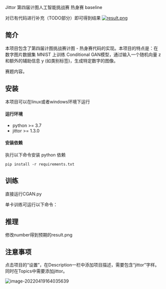 Jittor 第四届计图人工智能挑战赛 热身赛 baseline

对已有代码进行补充（TODO部分）即可得到结果
[![result.png](https://i.postimg.cc/Hxtbkpvt/result.png)](https://postimg.cc/ygkDfzHJ)


## 简介

本项目包含了第四届计图挑战赛计图 - 热身赛代码的实现。本项目的特点是：在数字图片数据集 MNIST 上训练 Conditional GAN模型，通过输入一个随机向量 z 和额外的辅助信息 y (如类别标签)，生成特定数字的图像。

赛题内容。

## 安装 

本项目可以在linux或者windows环境下运行

#### 运行环境
- python >= 3.7
- jittor >= 1.3.0

#### 安装依赖
执行以下命令安装 python 依赖
```
pip install -r requirements.txt
```

## 训练
直接运行CGAN.py

单卡训练可运行以下命令：

## 推理
修改number得到预期的result.png




## 注意事项

点击项目的“设置”，在Description一栏中添加项目描述，需要包含“jittor”字样。同时在Topics中需要添加jittor。

![image-20220419164035639](https://s3.bmp.ovh/imgs/2022/04/19/6a3aa627eab5f159.png)
